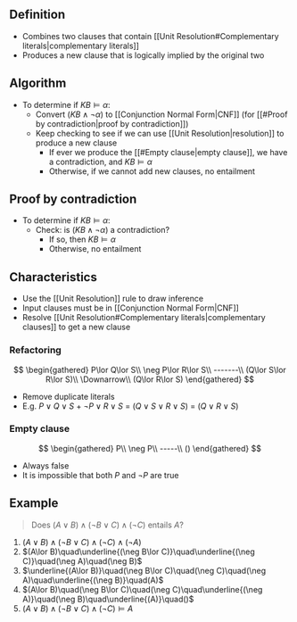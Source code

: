 ## Definition

- Combines two clauses that contain [[Unit Resolution#Complementary literals|complementary literals]]
- Produces a new clause that is logically implied by the original two

## Algorithm

- To determine if $KB\models\alpha$:
	- Convert $(KB\land\neg\alpha)$ to [[Conjunction Normal Form|CNF]] (for [[#Proof by contradiction|proof by contradiction]])
	- Keep checking to see if we can use [[Unit Resolution|resolution]] to produce a new clause
		- If ever we produce the [[#Empty clause|empty clause]], we have a contradiction, and $KB\models\alpha$
		- Otherwise, if we cannot add new clauses, no entailment

## Proof by contradiction

- To determine if $KB\models\alpha$:
	- Check: is $(KB\land\neg\alpha)$ a contradiction?
		- If so, then $KB\models\alpha$
		- Otherwise, no entailment

## Characteristics

- Use the [[Unit Resolution]] rule to draw inference
- Input clauses must be in [[Conjunction Normal Form|CNF]]
- Resolve [[Unit Resolution#Complementary literals|complementary clauses]] to get a new clause

### Refactoring

$$
\begin{gathered}
P\lor Q\lor S\\
\neg P\lor R\lor S\\
-------\\
(Q\lor S\lor R\lor S)\\
\Downarrow\\
(Q\lor R\lor S)
\end{gathered}
$$

- Remove duplicate literals
- E.g. $P\lor Q\lor S$ + $\neg P\lor R\lor S$ = $(Q\lor S\lor R\lor S)$ = $(Q\lor R\lor S)$

### Empty clause

$$
\begin{gathered}
P\\
\neg P\\
-----\\
()
\end{gathered}
$$

- Always false
- It is impossible that both $P$ and $\neg P$ are true

## Example

> Does $(A\lor B)\land(\neg B\lor C)\land(\neg C)$ entails $A$?

1. $(A\lor B)\land(\neg B\lor C)\land(\neg C)\land(\neg A)$
2. $(A\lor B)\quad\underline{(\neg B\lor C)}\quad\underline{(\neg C)}\quad(\neg A)\quad(\neg B)$
3. $\underline{(A\lor B)}\quad(\neg B\lor C)\quad(\neg C)\quad(\neg A)\quad\underline{(\neg B)}\quad(A)$
4. $(A\lor B)\quad(\neg B\lor C)\quad(\neg C)\quad\underline{(\neg A)}\quad(\neg B)\quad\underline{(A)}\quad()$
5. $(A\lor B)\land(\neg B\lor C)\land(\neg C)\models A$
